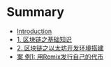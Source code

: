 # Summary

* [Introduction](README.md)
* [1. 区块链之基础知识](jichu-zhishi.md)
* [2. 区块链之以太坊开发环境搭建](qu-kuai-lian-zhi-yi-tai-fang-kai-fa-huan-jing-da-jian.md)
* [案 例1: 用Remix发行自己的代币](an-li-1-yong-remix-fa-xing-zi-ji-de-dai-bi.md)

